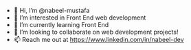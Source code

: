 - 👋 Hi, I’m @nabeel-mustafa
- 👀 I’m interested in Front End web development
- 🌱 I’m currently learning Front End
- 💞️ I’m looking to collaborate on web development projects!
- 📫 Reach me out at https://www.linkedin.com/in/nabeel-dev

<!---
nabeel-mustafa-git/nabeel-mustafa-git is a ✨ special ✨ repository because its `README.md` (this file) appears on your GitHub profile.
You can click the Preview link to take a look at your changes.
--->
